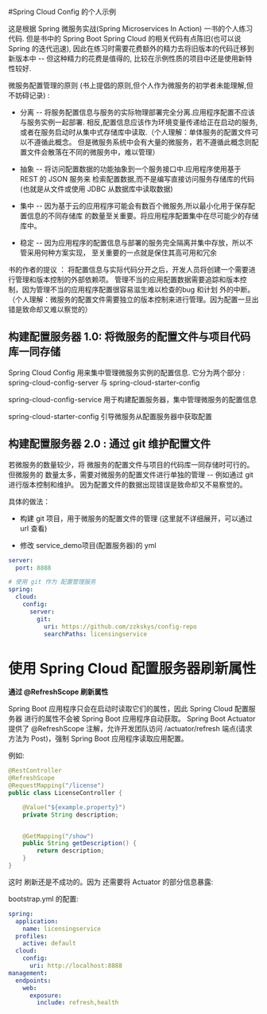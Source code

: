 
#Spring Cloud Config 的个人示例

这是根据 Spring 微服务实战(Spring Microservices In Action) 一书的个人练习代码.
但是书中的 Spring Boot Spring Cloud 的相关代码有点陈旧(也可以说 Spring 的迭代迅速),
因此在练习时需要花费额外的精力去将旧版本的代码迁移到新版本中 -- 但这种精力的花费是值得的,
比较在示例性质的项目中还是使用新特性较好.

微服务配置管理的原则 (书上提倡的原则,但个人作为微服务的初学者未能理解,但不妨碍记录) :

- 分离 -- 将服务配置信息与服务的实际物理部署完全分离.应用程序配置不应该与服务实例一起部署.
相反,配置信息应该作为环境变量传递给正在启动的服务,或者在服务启动时从集中式存储库中读取.（个人理解：单体服务的配置文件可以不遵循此概念。
但是微服务系统中会有大量的微服务，若不遵循此概念则配置文件会散落在不同的微服务中，难以管理）

- 抽象 -- 将访问配置数据的功能抽象到一个服务接口中.应用程序使用基于 REST 的 JSON 服务来
检索配置数据,而不是编写直接访问服务存储库的代码(也就是从文件或使用 JDBC 从数据库中读取数据)

- 集中 -- 因为基于云的应用程序可能会有数百个微服务,所以最小化用于保存配置信息的不同存储库
的数量至关重要。将应用程序配置集中在尽可能少的存储库中。

- 稳定 -- 因为应用程序的配置信息与部署的服务完全隔离并集中存放，所以不管采用何种方案实现，
至关重要的一点就是保住其高可用和冗余

书的作者的提议 ： 将配置信息与实际代码分开之后，开发人员将创建一个需要进行管理和版本控制的外部依赖项。
管理不当的应用配置数据需要追踪和版本控制，因为管理不当的应用程序配置很容易滋生难以检查的bug 和计划
外的中断。（个人理解：微服务的配置文件需要独立的版本控制来进行管理。因为配置一旦出错是致命却又难以察觉的）



## 构建配置服务器 1.0: 将微服务的配置文件与项目代码库一同存储

Spring Cloud Config 用来集中管理微服务实例的配置信息.
它分为两个部分 : spring-cloud-config-server 与 spring-cloud-starter-config

spring-cloud-config-service 用于构建配置服务器，集中管理微服务的配置信息

spring-cloud-starter-config 引导微服务从配置服务器中获取配置



## 构建配置服务器 2.0 : 通过 git 维护配置文件

若微服务的数量较少，将 微服务的配置文件与项目的代码库一同存储时可行的。但微服务的
数量太多，需要对微服务的配置文件进行单独的管理 -- 例如通过 git 进行版本控制和维护。
因为配置文件的数据出现错误是致命却又不易察觉的。

具体的做法：
- 构建 git 项目，用于微服务的配置文件的管理 (这里就不详细展开，可以通过 url 查看)

- 修改 service_demo项目(配置服务器)的 yml

```yaml
server:
  port: 8888

# 使用 git 作为 配置管理服务
spring:
  cloud:
    config:
      server:
        git:
          uri: https://github.com/zzkskys/config-repo
          searchPaths: licensingservice
```




# 使用 Spring Cloud 配置服务器刷新属性

**通过 @RefreshScope 刷新属性**

Spring Boot 应用程序只会在启动时读取它们的属性，因此 Spring Cloud 配置服务器
进行的属性不会被 Spring Boot 应用程序自动获取。 Spring Boot Actuator 提供了
@RefreshScope 注解，允许开发团队访问 /actuator/refresh 端点(请求方法为 Post)，强制 Spring
Boot 应用程序读取应用配置。

例如:
```java
@RestController
@RefreshScope
@RequestMapping("/license")
public class LicenseController {

    @Value("${example.property}")
    private String description;


    @GetMapping("/show")
    public String getDescription() {
        return description;
    }
}
```


这时 刷新还是不成功的。因为 还需要将 Actuator 的部分信息暴露:

bootstrap.yml 的配置:
```yaml
spring:
  application:
    name: licensingservice
  profiles:
    active: default
  cloud:
    config:
      uri: http://localhost:8888
management:
  endpoints:
    web:
      exposure:
        include: refresh,health
``` 
